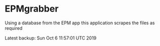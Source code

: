 # EPMgrabber
Using a database from the EPM app this application scrapes the files as required


Latest backup: Sun Oct 6 11:57:01 UTC 2019
